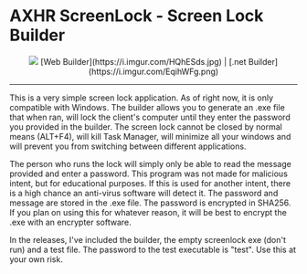 # AXHR ScreenLock - Screen Lock Builder

<p align="center">
	<img src="https://i.imgur.com/UzyOWNK.png" />
	[Web Builder](https://i.imgur.com/HQhESds.jpg) | [.net Builder](https://i.imgur.com/EqihWFg.png)
</p>

---

This is a very simple screen lock application. As of right now, it is only compatible with Windows. The builder allows you to generate an .exe file that when ran, will lock the client's computer until they
enter the password you provided in the builder. The screen lock cannot be closed by normal means (ALT+F4), will kill Task Manager, will minimize all your windows and will prevent you from switching between
different applications.

The person who runs the lock will simply only be able to read the message provided and enter a password. This program was not made for malicious intent, but for educational purposes. If this is used for
another intent, there is a high chance an anti-virus software will detect it. The password and message are stored in the .exe file. The password is encrypted in SHA256. If you plan on using this for
whatever reason, it will be best to encrypt the .exe with an encrypter software. 

In the releases, I've included the builder, the empty screenlock exe (don't run) and a test file. The password to the test executable is "test". Use this at your own risk.